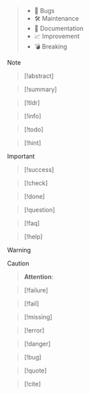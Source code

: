 
> - 🐛 Bugs
>  - 🛠 Maintenance
>  - 📑 Documentation
>  - 📈 Improvement
>  - 💣 Breaking

> [!note]

> [!abstract]

> [!summary]

> [!tldr]

> [!info]

> [!todo]

>

> [!hint]

> [!important]

> [!success]

> [!check]

> [!done]

> [!question]

> [!faq]

> [!help]

> [!warning]

> [!caution]

> **Attention**:

> [!failure]

> [!fail]

> [!missing]

> [!error]

> [!danger]

> [!bug]


> [!quote]

> [!cite]
